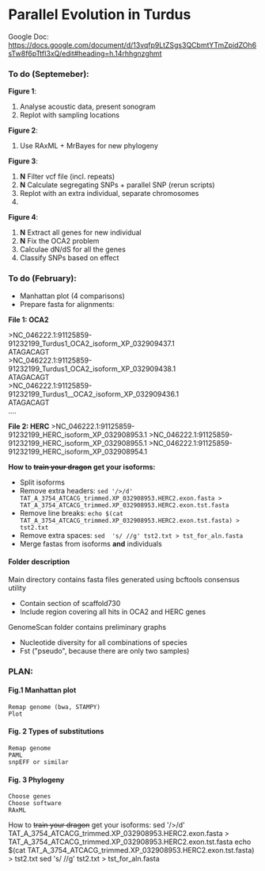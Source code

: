 # Parallel Evolution in Turdus


Google Doc:
https://docs.google.com/document/d/13vqfp9LtZSgs3QCbmtYTmZpidZOh6sTw8f6pTtfI3xQ/edit#heading=h.14rhhgnzghmt

### To do (Septemeber):
**Figure 1**:  
1. Analyse acoustic data, present sonogram  
2. Replot with sampling locations

**Figure 2**:
1. Use RAxML + MrBayes for new phylogeny

**Figure 3**:
1. **N** Filter vcf file (incl. repeats)
2. **N** Calculate segregating SNPs + parallel SNP (rerun scripts)
3. Replot with an extra individual, separate chromosomes
4. 

**Figure 4**:  
1. **N** Extract all genes for new individual
2. **N** Fix the OCA2 problem
3. Calculae dN/dS for all the genes  
4. Classify SNPs based on effect















### To do (February):
- Manhattan plot (4 comparisons)
- Prepare fasta for alignments:  

**File 1: OCA2**

\>NC_046222.1:91125859-91232199_Turdus1_OCA2_isoform_XP_032909437.1  
ATAGACAGT  
\>NC_046222.1:91125859-91232199_Turdus1_OCA2_isoform_XP_032909438.1  
ATAGACAGT  
\>NC_046222.1:91125859-91232199_Turdus1__OCA2_isoform_XP_032909436.1  
ATAGACAGT    
....

**File 2: HERC**
\>NC_046222.1:91125859-91232199_HERC_isoform_XP_032908953.1
\>NC_046222.1:91125859-91232199_HERC_isoform_XP_032908955.1
\>NC_046222.1:91125859-91232199_HERC_isoform_XP_032908954.1   


**How to ~~train your dragon~~ get your isoforms:**  
* Split isoforms
* Remove extra headers:
`sed '/>/d' TAT_A_3754_ATCACG_trimmed.XP_032908953.HERC2.exon.fasta > TAT_A_3754_ATCACG_trimmed.XP_032908953.HERC2.exon.tst.fasta`
* Remove line breaks:
`echo $(cat TAT_A_3754_ATCACG_trimmed.XP_032908953.HERC2.exon.tst.fasta) > tst2.txt`
* Remove extra spaces:
`sed  's/ //g' tst2.txt > tst_for_aln.fasta`
* Merge fastas from isoforms **and** individuals




#### Folder description

Main directory contains fasta files generated using bcftools consensus utility
* Contain section of scaffold730
* Include region covering all hits in OCA2 and HERC genes

GenomeScan folder contains preliminary graphs
* Nucleotide diversity for all combinations of species
* Fst ("pseudo", because there are only two samples)




### PLAN:
#### Fig.1 Manhattan plot
	Remap genome (bwa, STAMPY)
	Plot
#### Fig. 2 Types of substitutions
	Remap genome
	PAML
	snpEFF or similar
#### Fig. 3 Phylogeny
	Choose genes
	Choose software
	RAxML


How to ~~train your dragon~~ get your isoforms:
sed '/>/d' TAT_A_3754_ATCACG_trimmed.XP_032908953.HERC2.exon.fasta > TAT_A_3754_ATCACG_trimmed.XP_032908953.HERC2.exon.tst.fasta
echo $(cat TAT_A_3754_ATCACG_trimmed.XP_032908953.HERC2.exon.tst.fasta) > tst2.txt
sed  's/ //g' tst2.txt > tst_for_aln.fasta
